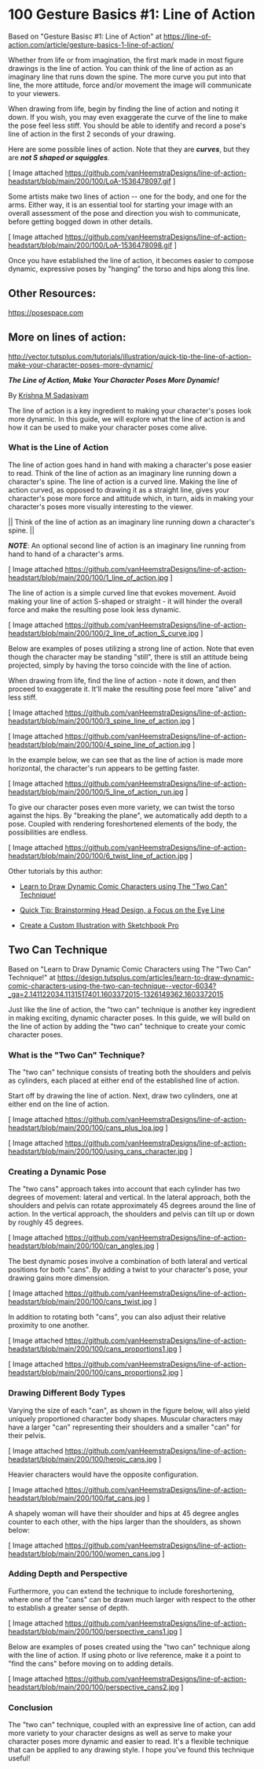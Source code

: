 # 100 Gesture Basics #1: Line of Action

Based on "Gesture Basisc #1: Line of Action" at https://line-of-action.com/article/gesture-basics-1-line-of-action/

Whether from life or from imagination, the first mark made in most figure drawings is the line of action. You can think of the line of action as an imaginary line that runs down the spine. The more curve you put into that line, the more attitude, force and/or movement the image will communicate to your viewers.

When drawing from life, begin by finding the line of action and noting it down. If you wish, you may even exaggerate the curve of the line to make the pose feel less stiff. You should be able to identify and record a pose's line of action in the first 2 seconds of your drawing.

Here are some possible lines of action. Note that they are ***curves***, but they are ***not S shaped or squiggles***. 

[ Image attached https://github.com/vanHeemstraDesigns/line-of-action-headstart/blob/main/200/100/LoA-1536478097.gif ]

Some artists make two lines of action -- one for the body, and one for the arms. Either way, it is an essential tool for starting your image with an overall assessment of the pose and direction you wish to communicate, before getting bogged down in other details. 

[ Image attached https://github.com/vanHeemstraDesigns/line-of-action-headstart/blob/main/200/100/LoA-1536478098.gif ]

Once you have established the line of action, it becomes easier to compose dynamic, expressive poses by "hanging" the torso and hips along this line.

## Other Resources:

https://posespace.com

## More on lines of action:

http://vector.tutsplus.com/tutorials/illustration/quick-tip-the-line-of-action-make-your-character-poses-more-dynamic/

***The Line of Action, Make Your Character Poses More Dynamic!***

By [Krishna M Sadasivam](https://tutsplus.com/authors/krishna-m-sadasivam)

The line of action is a key ingredient to making your character's poses look more dynamic. In this guide, we will explore what the line of action is and how it can be used to make your character poses come alive.

### What is the Line of Action

The line of action goes hand in hand with making a character's pose easier to read. Think of the line of action as an imaginary line running down a character's spine. The line of action is a curved line. Making the line of action curved, as opposed to drawing it as a straight line, gives your character's pose more force and attitude which, in turn, aids in making your character's poses more visually interesting to the viewer.

|| Think of the line of action as an imaginary line running down a character's spine. ||

***NOTE***: An optional second line of action is an imaginary line running from hand to hand of a character's arms.

[ Image attached https://github.com/vanHeemstraDesigns/line-of-action-headstart/blob/main/200/100/1_line_of_action.jpg ]

The line of action is a simple curved line that evokes movement. Avoid making your line of action S-shaped or straight - it will hinder the overall force and make the resulting pose look less dynamic.

[ Image attached https://github.com/vanHeemstraDesigns/line-of-action-headstart/blob/main/200/100/2_line_of_action_S_curve.jpg ]

Below are examples of poses utilizing a strong line of action. Note that even though the character may be standing "still", there is still an attitude being projected, simply by having the torso coincide with the line of action.

When drawing from life, find the line of action - note it down, and then proceed to exaggerate it. It'll make the resulting pose feel more "alive" and less stiff.

[ Image attached https://github.com/vanHeemstraDesigns/line-of-action-headstart/blob/main/200/100/3_spine_line_of_action.jpg ]

[ Image attached https://github.com/vanHeemstraDesigns/line-of-action-headstart/blob/main/200/100/4_spine_line_of_action.jpg ]

In the example below, we can see that as the line of action is made more horizontal, the character's run appears to be getting faster.

[ Image attached https://github.com/vanHeemstraDesigns/line-of-action-headstart/blob/main/200/100/5_line_of_action_run.jpg ]

To give our character poses even more variety, we can twist the torso against the hips. By "breaking the plane", we automatically add depth to a pose. Coupled with rendering foreshortened elements of the body, the possibilities are endless.

[ Image attached https://github.com/vanHeemstraDesigns/line-of-action-headstart/blob/main/200/100/6_twist_line_of_action.jpg ]

Other tutorials by this author:

- [Learn to Draw Dynamic Comic Characters using The "Two Can" Technique!](http://design.tutsplus.com/articles/learn-to-draw-dynamic-comic-characters-using-the-two-can-technique--vector-6034?_ga=2.141146482.1131517401.1603372015-1326149362.1603372015)

- [Quick Tip: Brainstorming Head Design, a Focus on the Eye Line](http://design.tutsplus.com/articles/quick-tip-brainstorming-head-design-a-focus-on-the-eye-line--vector-5436?_ga=2.141146482.1131517401.1603372015-1326149362.1603372015)

- [Create a Custom Illustration with Sketchbook Pro](http://design.tutsplus.com/tutorials/create-a-custom-illustration-with-sketchbook-pro--vector-5351?_ga=2.244972741.1131517401.1603372015-1326149362.1603372015)

## Two Can Technique

Based on "Learn to Draw Dynamic Comic Characters using The "Two Can" Technique!" at https://design.tutsplus.com/articles/learn-to-draw-dynamic-comic-characters-using-the-two-can-technique--vector-6034?_ga=2.141122034.1131517401.1603372015-1326149362.1603372015

Just like the line of action, the "two can" technique is another key ingredient in making exciting, dynamic character poses. In this guide, we will build on the line of action by adding the "two can" technique to create your comic character poses.

### What is the "Two Can" Technique?

The "two can" technique consists of treating both the shoulders and pelvis as cylinders, each placed at either end of the established line of action.

Start off by drawing the line of action. Next, draw two cylinders, one at either end on the line of action.

[ Image attached https://github.com/vanHeemstraDesigns/line-of-action-headstart/blob/main/200/100/cans_plus_loa.jpg ]

[ Image attached https://github.com/vanHeemstraDesigns/line-of-action-headstart/blob/main/200/100/using_cans_character.jpg ]

### Creating a Dynamic Pose

The "two cans" approach takes into account that each cylinder has two degrees of movement: lateral and vertical. In the lateral approach, both the shoulders and pelvis can rotate approximately 45 degrees around the line of action. In the vertical approach, the shoulders and pelvis can tilt up or down by roughly 45 degrees.

[ Image attached https://github.com/vanHeemstraDesigns/line-of-action-headstart/blob/main/200/100/can_angles.jpg ]

The best dynamic poses involve a combination of both lateral and vertical positions for both "cans". By adding a twist to your character's pose, your drawing gains more dimension.

[ Image attached https://github.com/vanHeemstraDesigns/line-of-action-headstart/blob/main/200/100/cans_twist.jpg ]

In addition to rotating both "cans", you can also adjust their relative proximity to one another.

[ Image attached https://github.com/vanHeemstraDesigns/line-of-action-headstart/blob/main/200/100/cans_proportions1.jpg ]

[ Image attached https://github.com/vanHeemstraDesigns/line-of-action-headstart/blob/main/200/100/cans_proportions2.jpg ]

### Drawing Different Body Types

Varying the size of each "can", as shown in the figure below, will also yield uniquely proportioned character body shapes. Muscular characters may have a larger "can" representing their shoulders and a smaller "can" for their pelvis.

[ Image attached https://github.com/vanHeemstraDesigns/line-of-action-headstart/blob/main/200/100/heroic_cans.jpg ]

Heavier characters would have the opposite configuration.

[ Image attached https://github.com/vanHeemstraDesigns/line-of-action-headstart/blob/main/200/100/fat_cans.jpg ]

A shapely woman will have their shoulder and hips at 45 degree angles counter to each other, with the hips larger than the shoulders, as shown below:

[ Image attached https://github.com/vanHeemstraDesigns/line-of-action-headstart/blob/main/200/100/women_cans.jpg ]

### Adding Depth and Perspective

Furthermore, you can extend the technique to include foreshortening, where one of the "cans" can be drawn much larger with respect to the other to establish a greater sense of depth.

[ Image attached https://github.com/vanHeemstraDesigns/line-of-action-headstart/blob/main/200/100/perspective_cans1.jpg ]

Below are examples of poses created using the "two can" technique along with the line of action. If using photo or live reference, make it a point to "find the cans" before moving on to adding details.

[ Image attached https://github.com/vanHeemstraDesigns/line-of-action-headstart/blob/main/200/100/perspective_cans2.jpg ]

### Conclusion

The "two can" technique, coupled with an expressive line of action, can add more variety to your character designs as well as serve to make your character poses more dynamic and easier to read. It's a flexible technique that can be applied to any drawing style. I hope you've found this technique useful!
